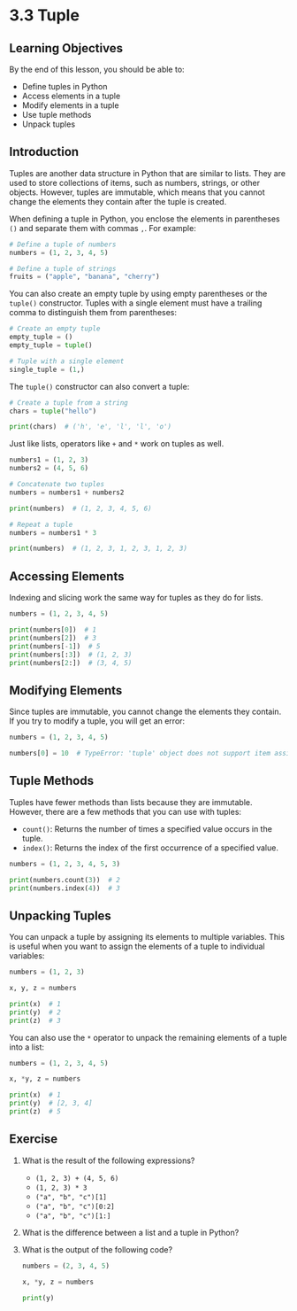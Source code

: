 # 3.3 Tuple

## Learning Objectives

By the end of this lesson, you should be able to:

- Define tuples in Python
- Access elements in a tuple
- Modify elements in a tuple
- Use tuple methods
- Unpack tuples

## Introduction

Tuples are another data structure in Python that are similar to lists. They are used to store collections of items, such as numbers, strings, or other objects. However, tuples are immutable, which means that you cannot change the elements they contain after the tuple is created.

When defining a tuple in Python, you enclose the elements in parentheses `()` and separate them with commas `,`. For example:

```python
# Define a tuple of numbers
numbers = (1, 2, 3, 4, 5)

# Define a tuple of strings
fruits = ("apple", "banana", "cherry")
```

You can also create an empty tuple by using empty parentheses or the `tuple()` constructor. Tuples with a single element must have a trailing comma to distinguish them from parentheses:

```python
# Create an empty tuple
empty_tuple = ()
empty_tuple = tuple()

# Tuple with a single element
single_tuple = (1,)
```

The `tuple()` constructor can also convert a tuple:

```python
# Create a tuple from a string
chars = tuple("hello")

print(chars)  # ('h', 'e', 'l', 'l', 'o')
```

Just like lists, operators like `+` and `*` work on tuples as well.

```python
numbers1 = (1, 2, 3)
numbers2 = (4, 5, 6)

# Concatenate two tuples
numbers = numbers1 + numbers2

print(numbers)  # (1, 2, 3, 4, 5, 6)

# Repeat a tuple
numbers = numbers1 * 3

print(numbers)  # (1, 2, 3, 1, 2, 3, 1, 2, 3)
```

## Accessing Elements

Indexing and slicing work the same way for tuples as they do for lists.

```python
numbers = (1, 2, 3, 4, 5)

print(numbers[0])  # 1
print(numbers[2])  # 3
print(numbers[-1])  # 5
print(numbers[:3])  # (1, 2, 3)
print(numbers[2:])  # (3, 4, 5)
```

## Modifying Elements

Since tuples are immutable, you cannot change the elements they contain. If you try to modify a tuple, you will get an error:

```python
numbers = (1, 2, 3, 4, 5)

numbers[0] = 10  # TypeError: 'tuple' object does not support item assignment
```

## Tuple Methods

Tuples have fewer methods than lists because they are immutable. However, there are a few methods that you can use with tuples:

- `count()`: Returns the number of times a specified value occurs in the tuple.
- `index()`: Returns the index of the first occurrence of a specified value.

```python
numbers = (1, 2, 3, 4, 5, 3)

print(numbers.count(3))  # 2
print(numbers.index(4))  # 3
```

## Unpacking Tuples

You can unpack a tuple by assigning its elements to multiple variables. This is useful when you want to assign the elements of a tuple to individual variables:

```python
numbers = (1, 2, 3)

x, y, z = numbers

print(x)  # 1
print(y)  # 2
print(z)  # 3
```

You can also use the `*` operator to unpack the remaining elements of a tuple into a list:

```python
numbers = (1, 2, 3, 4, 5)

x, *y, z = numbers

print(x)  # 1
print(y)  # [2, 3, 4]
print(z)  # 5
```

## Exercise

1. What is the result of the following expressions?
   - `(1, 2, 3) + (4, 5, 6)`
   - `(1, 2, 3) * 3`
   - `("a", "b", "c")[1]`
   - `("a", "b", "c")[0:2]`
   - `("a", "b", "c")[1:]`
2. What is the difference between a list and a tuple in Python?
3. What is the output of the following code?

   ```python
   numbers = (2, 3, 4, 5)

   x, *y, z = numbers

   print(y)
   ```
